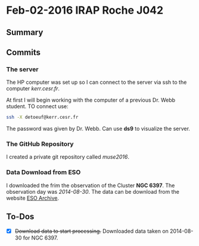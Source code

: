 # Feb-02-2016 IRAP Roche J042

## Summary


## Commits

### The server

The HP computer was set up so I can connect to the server via ssh to the computer *kerr.cesr.fr*. 

At first I will begin working with the computer of a previous Dr. Webb student. TO connect use:

```bash
ssh -X detoeuf@kerr.cesr.fr
```

The password was given by Dr. Webb. Can use **ds9** to visualize the server.  

### The GitHub Repository

I created a private git repository called *muse2016*. 

### Data Download from ESO

I downloaded the frim the observation of the Cluster **NGC 6397**. The observation day was *2014-08-30*. The data can be download from the website [ESO Archive](archive.eso.org/eso/eso_archive_main.html).



## To-Dos
- [x] ~~Download data to start processing.~~
Downloaded data taken on 2014-08-30 for NGC 6397.



